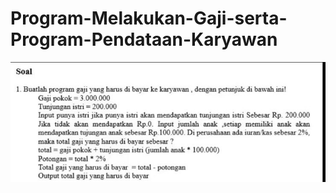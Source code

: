 # Program-Melakukan-Gaji-serta-Program-Pendataan-Karyawan

![alt text](https://github.com/EzraNahumury/Program-Melakukan-Gaji-serta-Program-Pendataan-Karyawan/blob/main/Soal1.jpeg?raw=true)
